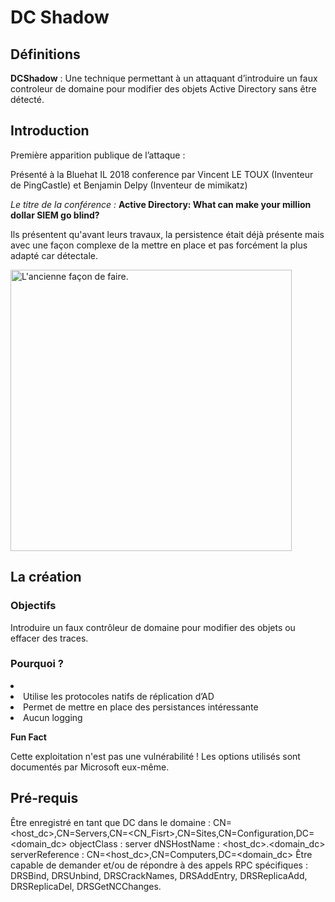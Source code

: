 # DC Shadow

## Définitions

**DCShadow** : Une technique permettant à un attaquant d’introduire un faux controleur de domaine pour modifier des objets Active Directory sans être détecté.

## Introduction

Première apparition publique de l’attaque :

Présenté à la Bluehat IL 2018 conference par Vincent LE TOUX (Inventeur de PingCastle) et Benjamin Delpy (Inventeur de mimikatz)

_Le titre de la conférence :_
**Active Directory: What can make your million dollar SIEM go blind?**

Ils présentent qu'avant leurs travaux, la persistence était déjà présente mais avec une façon complexe de la mettre en place et pas forcément la plus adapté car détectale.

<img src="old_way.png" alt="L'ancienne façon de faire." width="450"/>

## La création

### Objectifs

Introduire un faux contrôleur de domaine pour modifier des objets ou effacer des traces.

### Pourquoi ?
<li>
    <li>Utilise les protocoles natifs de réplication d’AD</li>
    <li>Permet de mettre en place des persistances intéressante</li>
    <li>Aucun logging</li>
</li>

<note>
    <p> 
        <b>Fun Fact</b> 
    </p>
    Cette exploitation n'est pas une vulnérabilité ! Les options utilisés sont documentés par Microsoft eux-même.
</note>

## Pré-requis

Être enregistré en tant que DC dans le domaine :
CN=<host_dc>,CN=Servers,CN=<CN_Fisrt>,CN=Sites,CN=Configuration,DC=<domain_dc>
objectClass : server
dNSHostName : <host_dc>.<domain_dc>
serverReference : CN=<host_dc>,CN=Computers,DC=<domain_dc>
Être capable de demander et/ou de répondre à des appels RPC spécifiques : DRSBind, DRSUnbind, DRSCrackNames, DRSAddEntry, DRSReplicaAdd, DRSReplicaDel, DRSGetNCChanges.


